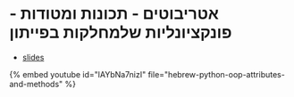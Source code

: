 # אטריבוטים - תכונות ומטודות - פונקציונליות שלמחלקות בפייתון


* [slides](https://code-maven.com/slides/python-programming/classe-attributes-from-outside)

{% embed youtube id="lAYbNa7nizI" file="hebrew-python-oop-attributes-and-methods" %}

